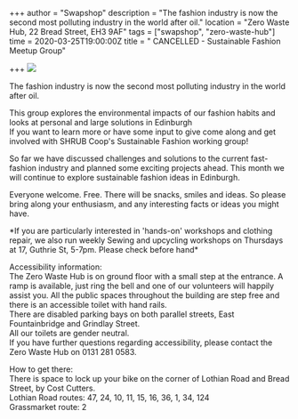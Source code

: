 +++
author = "Swapshop"
description = "The fashion industry is now the second most polluting industry in the world after oil."
location = "Zero Waste Hub, 22 Bread Street, EH3 9AF"
tags = ["swapshop", "zero-waste-hub"]
time = 2020-03-25T19:00:00Z
title = " CANCELLED - Sustainable Fashion Meetup Group"

+++
![](https://res.cloudinary.com/shrub-co-op/image/upload/v1568673237/shrubcoop.org/media/69999088_3582411288451132_3821812949685633024_n_uxpgnp.jpg)

The fashion industry is now the second most polluting industry in the world after oil.  
  
This group explores the environmental impacts of our fashion habits and looks at personal and large solutions in Edinburgh  
If you want to learn more or have some input to give come along and get involved with SHRUB Coop's Sustainable Fashion working group!   
  
So far we have discussed challenges and solutions to the current fast-fashion industry and planned some exciting projects ahead. This month we will continue to explore sustainable fashion ideas in Edinburgh.   
  
Everyone welcome. Free. There will be snacks, smiles and ideas. So please bring along your enthusiasm, and any interesting facts or ideas you might have.  
  
\*If you are particularly interested in 'hands-on' workshops and clothing repair, we also run weekly Sewing and upcycling workshops on Thursdays at 17, Guthrie St, 5-7pm. Please check before hand*   
  
Accessibility information:  
The Zero Waste Hub is on ground floor with a small step at the entrance. A ramp is available, just ring the bell and one of our volunteers will happily assist you. All the public spaces throughout the building are step free and there is an accessible toilet with hand rails.  
There are disabled parking bays on both parallel streets, East Fountainbridge and Grindlay Street.  
All our toilets are gender neutral.  
If you have further questions regarding accessibility, please contact the Zero Waste Hub on 0131 281 0583.  
  
How to get there:  
There is space to lock up your bike on the corner of Lothian Road and Bread Street, by Cost Cutters.  
Lothian Road routes: 47, 24, 10, 11, 15, 16, 36, 1, 34, 124  
Grassmarket route: 2